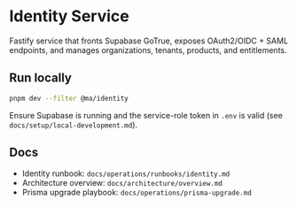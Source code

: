 # Identity Service

Fastify service that fronts Supabase GoTrue, exposes OAuth2/OIDC + SAML endpoints,
and manages organizations, tenants, products, and entitlements.

## Run locally

```bash
pnpm dev --filter @ma/identity
```

Ensure Supabase is running and the service-role token in `.env` is valid (see
`docs/setup/local-development.md`).

## Docs

- Identity runbook: `docs/operations/runbooks/identity.md`
- Architecture overview: `docs/architecture/overview.md`
- Prisma upgrade playbook: `docs/operations/prisma-upgrade.md`
